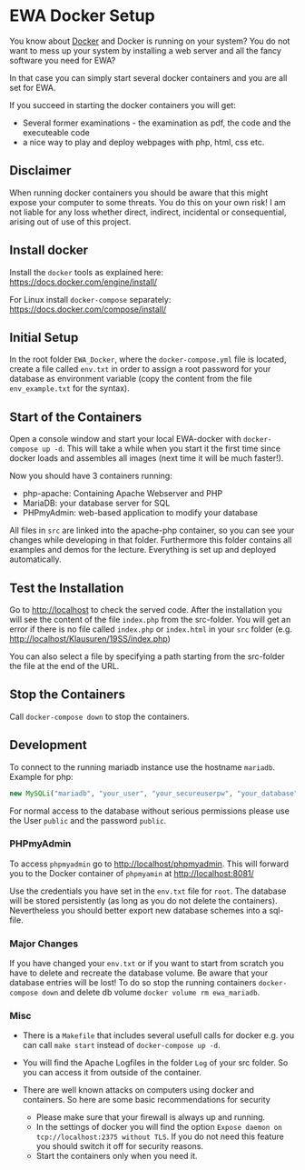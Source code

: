 # EWA Docker Setup
You know about [Docker](https://www.docker.com) and Docker is running on your system? You do not want to mess up your system by installing a web server and all the fancy software you need for EWA?

In that case you can simply start several docker containers and you are all set for EWA.

If you succeed in starting the docker containers you will get:
- Several former examinations - the examination as pdf, the code and the executeable code 
- a nice way to play and deploy webpages with php, html, css etc.

## Disclaimer
When running docker containers you should be aware that this might expose your computer to some threats. You do this on your own risk! I am not liable for any loss whether direct, indirect, incidental or consequential, arising out of use of this project.

## Install docker

Install the `docker` tools as explained here: https://docs.docker.com/engine/install/

For Linux install `docker-compose` separately: https://docs.docker.com/compose/install/

## Initial Setup

In the root folder `EWA_Docker`, where the `docker-compose.yml` file is located, create a file called `env.txt` in order to assign a root password for your database as environment variable (copy the content from the file `env_example.txt` for the syntax).

## Start of the Containers 
Open a console window and start your local EWA-docker with `docker-compose up -d`. This will take a while when you start it the first time since docker loads and assembles all images (next time it will be much faster!).

Now you should have 3 containers running:
- php-apache: Containing Apache Webserver and PHP
- MariaDB: your database server for SQL
- PHPmyAdmin: web-based application to modify your database 

All files in `src` are linked into the apache-php container, so you can see your changes while developing in that folder. Furthermore this folder contains all examples and demos for the lecture. Everything is set up and deployed automatically.

## Test the Installation

Go to [http://localhost](http://localhost) to check the served code. After the installation you will see the content of the file `index.php` from the src-folder. 
You will get an error if there is no file called `index.php` or `index.html` in your `src` folder (e.g. [http://localhost/Klausuren/19SS/index.php](http://localhost/Klausuren/19SS/index.php))

You can also select a file by specifying a path starting from the src-folder the file at the end of the URL.

## Stop the Containers
Call `docker-compose down` to stop the containers.

## Development

To connect to the running mariadb instance use the hostname `mariadb`.
Example for php:

```php
new MySQLi("mariadb", "your_user", "your_secureuserpw", "your_database");
```
For normal access to the database without serious permissions please use the User `public` and the password `public`. 


### PHPmyAdmin

To access `phpmyadmin` go to [http://localhost/phpmyadmin](http://localhost/phpmyadmin). This will forward you to the Docker container of `phpmyamin` at [http://localhost:8081/](http://localhost:8081/)

Use the credentials you have set in the `env.txt` file for `root`. The database will be stored persistently (as long as you do not delete the containers). Nevertheless you should better export new database schemes into a sql-file.

### Major Changes
If you have changed your `env.txt` or if you want to start from scratch you have to delete and recreate the database volume. Be aware that your database entries will be lost!
To do so stop the running containers `docker-compose down` and delete db volume `docker volume rm ewa_mariadb`. 

### Misc
- There is a `Makefile` that includes several usefull calls for docker e.g. you can call `make start` instead of `docker-compose up -d`.

- You will find the Apache Logfiles in the folder `Log` of your src folder. So you can access it from outside of the container.
- There are well known attacks on computers using docker and containers. So here are some basic recommendations for security
  - Please make sure that your firewall is always up and running.
  - In the settings of docker you will find the option `Expose daemon on tcp://localhost:2375 without TLS`. If you do not need this feature you should switch it off for security reasons.
  - Start the containers only when you need it.